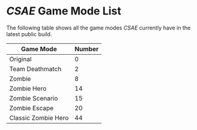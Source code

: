 # _CSAE_ Game Mode List

The following table shows all the game modes _CSAE_ currently have in the latest public build.

| Game Mode | Number |
| --------- | ---- |
| Original | 0 |
| Team Deathmatch | 2 |
| Zombie | 8 |
| Zombie Hero | 14 |
| Zombie Scenario | 15 |
| Zombie Escape | 20 |
| Classic Zombie Hero | 44 |

